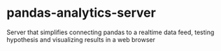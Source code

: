 # pandas-analytics-server
Server that simplifies connecting pandas to a realtime data feed, testing hypothesis and visualizing results in a web browser
